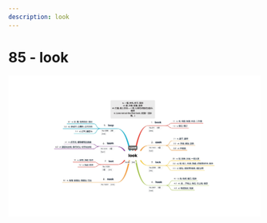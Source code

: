 ```yaml
---
description: look
---
```


# 85 - look



![Image text](https://raw.githubusercontent.com/rulinma/ai-word/master/images/85-look.jpg)


